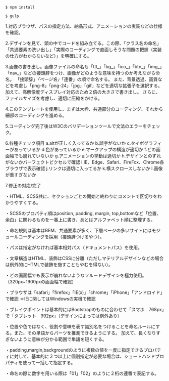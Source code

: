 <!-- gulpの使い方 -->
`$ npm install`

`$ gulp`

<!-- コーディング手順 -->
1.対応ブラウザ、パスの指定方法、納品形式、アニメーションの実装などの仕様を確認。

2.デザインを見て、頭の中でコードを組み立てる。この際、「クラス名の命名」「共通要素の洗い出し」「実際のコーディングで直面しそうな問題の把握（実装の仕方がわからないなど）」を明確にする。

3.画像の書き出し。画像ファイルの命名も「ttl_」「bg_」「ico_」「btn_」「img_」「nav_」などの接頭辞をつけ、画像がどのような意味を持つのか考えながら命名。
「接頭辞」_「ページ名」_「連番」の順で命名する。
また、背景透過、画質などを考慮し「png-8」「png-24」「jpg」「gif」などを適切な拡張子を選択する。
加えて、高解像度ディスプレイ対応のため２倍の大きさで書き出し。
さらに、ファイルサイズを考慮し、適切に圧縮をかける。

4.このテンプレートを使用し、まずは大枠、共通部分のコーディング、それから細部のコーディングを進める。

5.コーディング完了後はW3Cのバリデーションツールで文法のエラーをチェック。

6.各種チェック項目
    a.altが正しく入ってるか
    b.誤字がないか
    c.タイポグラフィーがあっているか
    d.色があっているか
    e.マークアップの構造が適切か
    f.どの画面幅でも崩れていないか
    g.アニメーションの挙動は適切か
    h.デザインとのずれがないかパーフェクトピクセルで確認
    i.IE、Edge、Safari、FireFox、Chrome各ブラウザで表示確認
    j.リンクは適切に入ってるか
    k.横スクロースしないか
    l.画像が重すぎないか

7.修正の対応/完了

<!-- コーディング規則等 -->
・HTML、SCSS共に、セクションごとの開始と終わりにコメントで区切りをわかりやすくする。

・SCSSのプロパティ順はposition, padding, margin, top,bottomなど「位置、余白」に関わるものを一番上に書き、あとはアルファベット順に整理する。

・命名規則は基本はBEM、共通要素が多く、下層ページの多いサイトにはモジュールコーディングを採用（接頭辞つけるやつ）。

・パスは指定がなければ基本相対パス（ドキュメントパス）を使用。

・文章構造はHTML、装飾はCSSに分離（ただしマテリアルデザインなどの場合は例外的にHTMLで装飾を施すこともやむを得ない）。

・どの画面幅でも表示が崩れないようなフルードデザインを極力使用。（320px~1900pxの画面幅で確認）

・ブラウザは「safari」「firefox」「IE(x)」「chrome」「iPhone」「アンドロイド」で確認
＊IEに関してはWindowsの実機で確認

・ブレイクポイントは基本的にはBootstrapのものに合わせて「スマホ　768px」で「タブレット　992px」（デザインによっては例外あり）

・位置や色ではなく、役割や意味を表す識別名をつけることを命名ルールにする。また、その単語からパーツを推測できるようにする。
加えて、長くなりすぎないように意味が分かる範囲で単語を短くする。

・padding,margin,backgroundのように複数の値を一度に指定できるプロパティに対して、基本的に２つ以上に個別指定が必要な場合は、ショートハンドプロパティを使って一括して指定する。

・命名の際に数字を用いる際は「01」「02」のように２桁の連番で表記する。